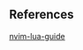 ## References

[nvim-lua-guide](https://github.com/willelz/nvim-lua-guide-ja/blob/master/README.ja.md)
